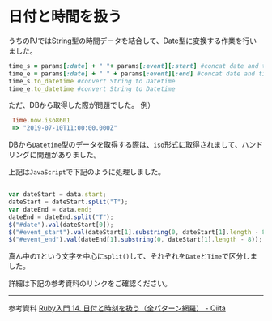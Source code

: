 # 日付と時間を扱う
うちのPJではString型の時間データを結合して、Date型に変換する作業を行いました。
```ruby
time_s = params[:date] + " "+ params[:event][:start] #concat date and time_from
time_e = params[:date] + " " + params[:event][:end] #concat date and time_to
time_s.to_datetime #convert String to Datetime
time_e.to_datetime #convert String to Datetime
```

ただ、DBから取得した際が問題でした。
例）

```ruby
 Time.now.iso8601
 => "2019-07-10T11:00:00.000Z"
```
DBから`Datetime`型のデータを取得する際は、`iso`形式に取得されまして、ハンドリングに問題がありました。

上記は`JavaScript`で下記のように処理しました。

```javascript

var dateStart = data.start;
dateStart = dateStart.split("T");
var dateEnd = data.end;
dateEnd = dateEnd.split("T");
$("#date").val(dateStart[0]);
$("#event_start").val(dateStart[1].substring(0, dateStart[1].length - 8));
$("#event_end").val(dateEnd[1].substring(0, dateStart[1].length - 8));

```
真ん中の`T`という文字を中心に`split()`して、それぞれを`Date`と`Time`で区分しました。

詳細は下記の参考資料のリンクをご確認ください。

- - - -
参考資料
[Ruby入門 14. 日付と時刻を扱う（全パターン網羅） - Qiita](https://qiita.com/prgseek/items/c0fc2ffc8e1736348486)


